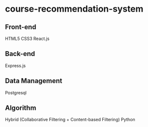 # course-recommendation-system
## Front-end 
HTML5
CSS3
React.js
## Back-end
Express.js
## Data Management
Postgresql
## Algorithm
Hybrid (Collaborative Filtering + Content-based Filtering) 
Python
